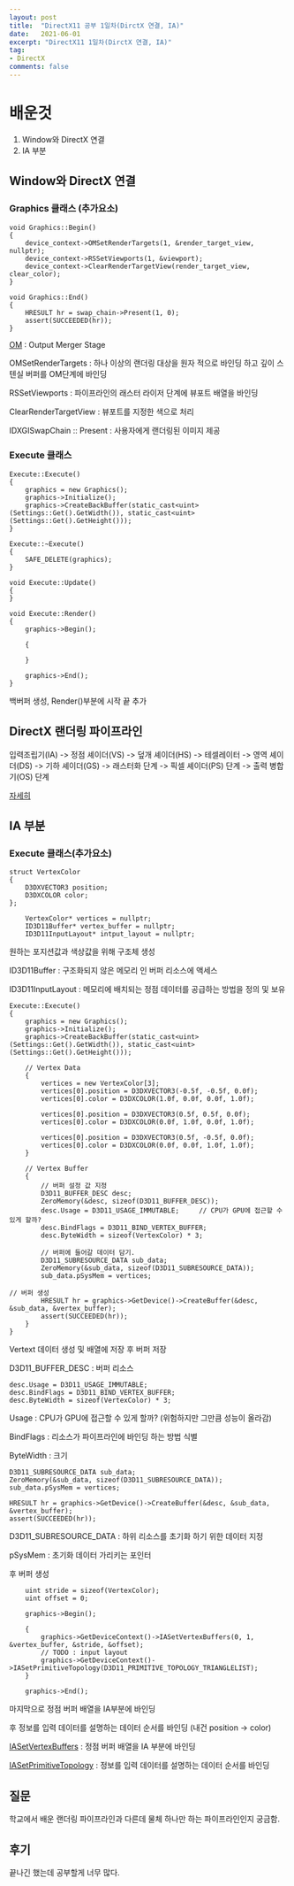 ```yaml
---
layout: post
title:  "DirectX11 공부 1일차(DirctX 연결, IA)"
date:   2021-06-01
excerpt: "DirectX11 1일차(DirctX 연결, IA)"
tag:
- DirectX
comments: false
---
```


# 배운것
1. Window와 DirectX 연결
2. IA 부분

## Window와 DirectX 연결


### Graphics 클래스 (추가요소)
```
void Graphics::Begin()
{
	device_context->OMSetRenderTargets(1, &render_target_view, nullptr);
	device_context->RSSetViewports(1, &viewport);
	device_context->ClearRenderTargetView(render_target_view, clear_color);
}

void Graphics::End()
{
	HRESULT hr = swap_chain->Present(1, 0);
	assert(SUCCEEDED(hr));
}
```
[OM](https://docs.microsoft.com/en-us/windows/win32/direct3d11/d3d10-graphics-programming-guide-output-merger-stage) : Output Merger Stage

OMSetRenderTargets : 하나 이상의 랜더링 대상을 원자 적으로 바인딩 하고 깊이 스텐실 버퍼를 OM단계에 바인딩

RSSetViewports : 파이프라인의 래스터 라이저 단계에 뷰포트 배열을 바인딩

ClearRenderTargetView : 뷰포트를 지정한 색으로 처리

IDXGISwapChain :: Present : 사용자에게 랜더링된 이미지 제공

### Execute 클래스
```
Execute::Execute()
{
	graphics = new Graphics();
	graphics->Initialize();
	graphics->CreateBackBuffer(static_cast<uint>(Settings::Get().GetWidth()), static_cast<uint>(Settings::Get().GetHeight()));
}

Execute::~Execute()
{
	SAFE_DELETE(graphics);
}

void Execute::Update()
{
}

void Execute::Render()
{
	graphics->Begin();

	{

	}

	graphics->End();
}
```
 백버퍼 생성, Render()부분에 시작 끝 추가

## DirectX 랜더링 파이프라인

입력조립기(IA) -> 정점 셰이더(VS) -> 덮개 셰이더(HS) -> 테셀레이터 -> 영역 셰이더(DS) -> 기하 셰이더(GS) -> 래스터화 단계 -> 픽셀 셰이더(PS) 단계 -> 출력 병합기(OS) 단계

[자세히](https://aszd0708.github.io/DirectXPipeline/)

## IA 부분

### Execute 클래스(추가요소)
```
struct VertexColor
{
	D3DXVECTOR3 position;
	D3DXCOLOR color;
};
```
```
	VertexColor* vertices = nullptr;
	ID3D11Buffer* vertex_buffer = nullptr;
	ID3D11InputLayout* intput_layout = nullptr;
```
원하는 포지션값과 색상값을 위해 구조체 생성

ID3D11Buffer : 구조화되지 않은 메모리 인 버퍼 리소스에 액세스

ID3D11InputLayout : 메모리에 배치되는 정점 데이터를 공급하는 방법을 정의 및 보유

```
Execute::Execute()
{
	graphics = new Graphics();
	graphics->Initialize();
	graphics->CreateBackBuffer(static_cast<uint>(Settings::Get().GetWidth()), static_cast<uint>(Settings::Get().GetHeight()));

	// Vertex Data
	{
		vertices = new VertexColor[3];
		vertices[0].position = D3DXVECTOR3(-0.5f, -0.5f, 0.0f);
		vertices[0].color = D3DXCOLOR(1.0f, 0.0f, 0.0f, 1.0f);

		vertices[0].position = D3DXVECTOR3(0.5f, 0.5f, 0.0f);
		vertices[0].color = D3DXCOLOR(0.0f, 1.0f, 0.0f, 1.0f);

		vertices[0].position = D3DXVECTOR3(0.5f, -0.5f, 0.0f);
		vertices[0].color = D3DXCOLOR(0.0f, 0.0f, 1.0f, 1.0f);
	}

	// Vertex Buffer
	{
		// 버퍼 설정 값 지정
		D3D11_BUFFER_DESC desc;
		ZeroMemory(&desc, sizeof(D3D11_BUFFER_DESC));
		desc.Usage = D3D11_USAGE_IMMUTABLE;		// CPU가 GPU에 접근할 수 있게 할까?
		desc.BindFlags = D3D11_BIND_VERTEX_BUFFER;
		desc.ByteWidth = sizeof(VertexColor) * 3;
		
		// 버퍼에 들어갈 데이터 담기.
		D3D11_SUBRESOURCE_DATA sub_data;
		ZeroMemory(&sub_data, sizeof(D3D11_SUBRESOURCE_DATA));
		sub_data.pSysMem = vertices;

// 버퍼 생성
		HRESULT hr = graphics->GetDevice()->CreateBuffer(&desc, &sub_data, &vertex_buffer);
		assert(SUCCEEDED(hr));
	}
}
```
Vertext 데이터 생성 및 배열에 저장 후 버퍼 저장

D3D11_BUFFER_DESC :  버퍼 리소스

```
desc.Usage = D3D11_USAGE_IMMUTABLE;		
desc.BindFlags = D3D11_BIND_VERTEX_BUFFER;
desc.ByteWidth = sizeof(VertexColor) * 3;
```
Usage : CPU가 GPU에 접근할 수 있게 할까? (위험하지만 그만큼 성능이 올라감)

BindFlags : 리소스가 파이프라인에 바인딩 하는 방법 식별

ByteWidth : 크기

```
D3D11_SUBRESOURCE_DATA sub_data;
ZeroMemory(&sub_data, sizeof(D3D11_SUBRESOURCE_DATA));
sub_data.pSysMem = vertices;

HRESULT hr = graphics->GetDevice()->CreateBuffer(&desc, &sub_data, &vertex_buffer);
assert(SUCCEEDED(hr));
```
D3D11_SUBRESOURCE_DATA : 하위 리소스를 초기화 하기 위한 데이터 지정

pSysMem : 초기화 데이터 가리키는 포인터

후 버퍼 생성

```
	uint stride = sizeof(VertexColor);
	uint offset = 0;

	graphics->Begin();

	{
		graphics->GetDeviceContext()->IASetVertexBuffers(0, 1, &vertex_buffer, &stride, &offset);
		// TODO : input layout
		graphics->GetDeviceContext()->IASetPrimitiveTopology(D3D11_PRIMITIVE_TOPOLOGY_TRIANGLELIST);
	}

	graphics->End();
```

마지막으로 정점 버퍼 배열을 IA부분에 바인딩

후 정보를 입력 데이터를 설명하는 데이터 순서를 바인딩 (내건 position -> color)

[IASetVertexBuffers](https://docs.microsoft.com/en-us/windows/win32/api/d3d11/nf-d3d11-id3d11devicecontext-iasetvertexbuffers) : 정점 버퍼 배열을 IA 부분에 바인딩

[IASetPrimitiveTopology](https://docs.microsoft.com/en-us/windows/win32/api/d3d11/nf-d3d11-id3d11devicecontext-iasetprimitivetopology) : 정보를 입력 데이터를 설명하는 데이터 순서를 바인딩




## 질문
학교에서 배운 랜더링 파이프라인과 다른데 물체 하나만 하는 파이프라인인지 궁금함.


## 후기
끝나긴 했는데 공부할게 너무 많다.